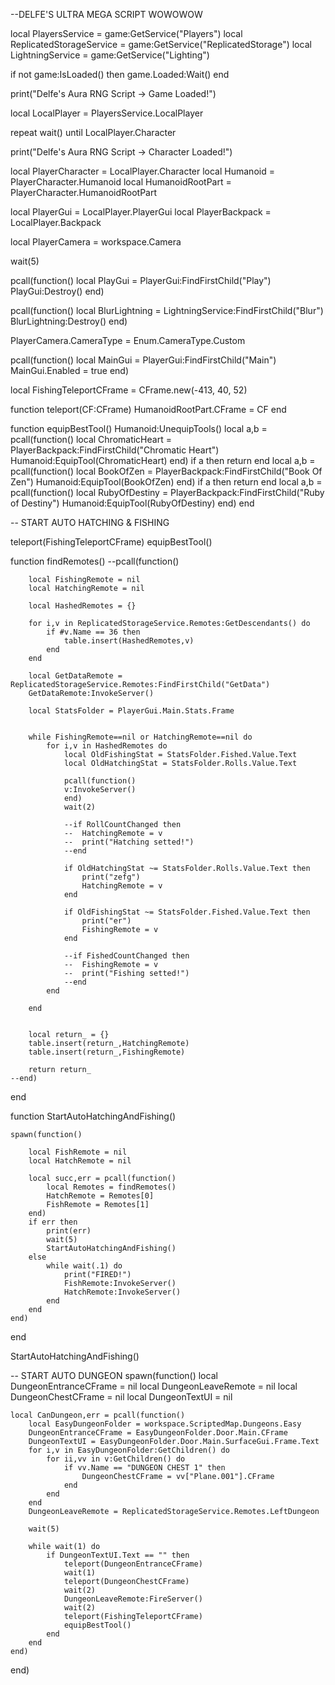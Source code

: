 --DELFE'S ULTRA MEGA SCRIPT WOWOWOW

local PlayersService = game:GetService("Players")
local ReplicatedStorageService = game:GetService("ReplicatedStorage")
local LightningService = game:GetService("Lighting")

if not game:IsLoaded() then
	game.Loaded:Wait()
end

print("Delfe's Aura RNG Script -> Game Loaded!")

local LocalPlayer = PlayersService.LocalPlayer

repeat wait() until LocalPlayer.Character

print("Delfe's Aura RNG Script -> Character Loaded!")

local PlayerCharacter = LocalPlayer.Character
local Humanoid = PlayerCharacter.Humanoid
local HumanoidRootPart = PlayerCharacter.HumanoidRootPart

local PlayerGui = LocalPlayer.PlayerGui
local PlayerBackpack = LocalPlayer.Backpack

local PlayerCamera = workspace.Camera

wait(5)

pcall(function()
	local PlayGui = PlayerGui:FindFirstChild("Play")
	PlayGui:Destroy()
end)

pcall(function()
	local BlurLightning = LightningService:FindFirstChild("Blur")
	BlurLightning:Destroy()
end)

PlayerCamera.CameraType = Enum.CameraType.Custom

pcall(function()
	local MainGui = PlayerGui:FindFirstChild("Main")
	MainGui.Enabled = true
end)

local FishingTeleportCFrame = CFrame.new(-413, 40, 52)

function teleport(CF:CFrame)
	HumanoidRootPart.CFrame = CF
end

function equipBestTool()
	Humanoid:UnequipTools()
	local a,b = pcall(function()
		local ChromaticHeart = PlayerBackpack:FindFirstChild("Chromatic Heart")
		Humanoid:EquipTool(ChromaticHeart)
	end)
	if a then
		return
	end
	local a,b = pcall(function()
		local BookOfZen = PlayerBackpack:FindFirstChild("Book Of Zen")
		Humanoid:EquipTool(BookOfZen)
	end)
	if a then
		return
	end
	local a,b = pcall(function()
		local RubyOfDestiny = PlayerBackpack:FindFirstChild("Ruby of Destiny")
		Humanoid:EquipTool(RubyOfDestiny)
	end)
end

-- START AUTO HATCHING & FISHING

teleport(FishingTeleportCFrame)
equipBestTool()



function findRemotes()
	--pcall(function()
		
		local FishingRemote = nil
		local HatchingRemote = nil
		
		local HashedRemotes = {}
		
		for i,v in ReplicatedStorageService.Remotes:GetDescendants() do
			if #v.Name == 36 then
				table.insert(HashedRemotes,v)
			end
		end
		
		local GetDataRemote = ReplicatedStorageService.Remotes:FindFirstChild("GetData")
		GetDataRemote:InvokeServer()
		
		local StatsFolder = PlayerGui.Main.Stats.Frame
		
		
		while FishingRemote==nil or HatchingRemote==nil do
			for i,v in HashedRemotes do
				local OldFishingStat = StatsFolder.Fished.Value.Text
				local OldHatchingStat = StatsFolder.Rolls.Value.Text
				
				pcall(function()
				v:InvokeServer()
				end)
				wait(2)
				
				--if RollCountChanged then
				--	HatchingRemote = v
				--	print("Hatching setted!")
				--end
				
				if OldHatchingStat ~= StatsFolder.Rolls.Value.Text then
					print("zefg")
					HatchingRemote = v
				end
				
				if OldFishingStat ~= StatsFolder.Fished.Value.Text then
					print("er")
					FishingRemote = v
				end
				
				--if FishedCountChanged then
				--	FishingRemote = v
				--	print("Fishing setted!")
				--end
			end
			
		end
		
		
		local return_ = {}
		table.insert(return_,HatchingRemote)
		table.insert(return_,FishingRemote)
		
		return return_	
	--end)
end


function StartAutoHatchingAndFishing()
	
	
	spawn(function()

		local FishRemote = nil
		local HatchRemote = nil
		
		local succ,err = pcall(function()
			local Remotes = findRemotes()
			HatchRemote = Remotes[0]
			FishRemote = Remotes[1]
		end)
		if err then
			print(err)
			wait(5)
			StartAutoHatchingAndFishing()
		else
			while wait(.1) do
				print("FIRED!")
				FishRemote:InvokeServer()
				HatchRemote:InvokeServer()
			end
		end
	end)
end

StartAutoHatchingAndFishing()



-- START AUTO DUNGEON
spawn(function()
	local DungeonEntranceCFrame = nil
	local DungeonLeaveRemote = nil
	local DungeonChestCFrame = nil
	local DungeonTextUI = nil
	
	local CanDungeon,err = pcall(function()
		local EasyDungeonFolder = workspace.ScriptedMap.Dungeons.Easy
		DungeonEntranceCFrame = EasyDungeonFolder.Door.Main.CFrame
		DungeonTextUI = EasyDungeonFolder.Door.Main.SurfaceGui.Frame.Text
		for i,v in EasyDungeonFolder:GetChildren() do
			for ii,vv in v:GetChildren() do
				if vv.Name == "DUNGEON CHEST 1" then
					DungeonChestCFrame = vv["Plane.001"].CFrame
				end
			end
		end
		DungeonLeaveRemote = ReplicatedStorageService.Remotes.LeftDungeon
		
		wait(5)
		
		while wait(1) do
			if DungeonTextUI.Text == "" then
				teleport(DungeonEntranceCFrame)
				wait(1)
				teleport(DungeonChestCFrame)
				wait(2)
				DungeonLeaveRemote:FireServer()
				wait(2)
				teleport(FishingTeleportCFrame)
				equipBestTool()
			end
		end
	end)
end)







